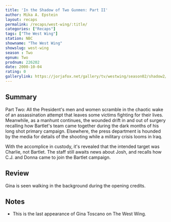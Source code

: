 ```yaml
---
title: 'In the Shadow of Two Gunmen: Part II'
author: Mika A. Epstein
layout: recaps
permalink: /recaps/west-wing/:title/
categories: ["Recaps"]
tags: ["The West Wing"]
station: NBC
showname: "The West Wing"
showslug: west-wing
season : Two
epnum: Two
prodnum: 226202
date: 2000-10-04
rating: 0
gallerylink: https://jorjafox.net/gallery/tv/westwing/season02/shadow2/
---
```


## Summary

Part Two: All the President's men and women scramble in the chaotic wake of an assassination attempt that leaves some victims fighting for their lives. Meanwhile, as a manhunt continues, the wounded drift in and out of surgery recalling how Bartlet's team came together during the dark months of his long shot primary campaign. Elsewhere, the press department is hounded by the media for details of the shooting while a military crisis looms in Iraq.

With the accomplice in custody, it's revealed that the intended target was Charlie, not Bartlet. The staff still awaits news about Josh, and recalls how C.J. and Donna came to join the Bartlet campaign.

## Review

Gina is seen walking in the background during the opening credits.

## Notes

* This is the last appearance of Gina Toscano on The West Wing.

